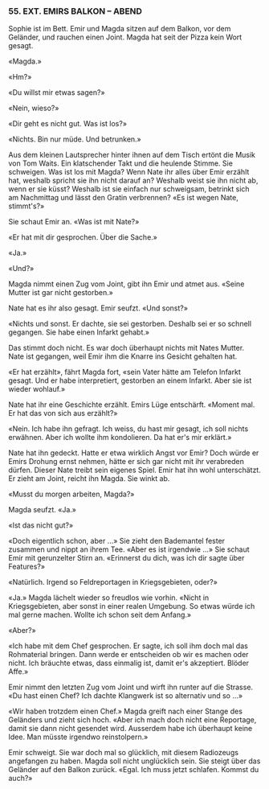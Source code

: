 ### 55. EXT. EMIRS BALKON – ABEND

Sophie ist im Bett. Emir und Magda sitzen auf dem Balkon, vor dem Geländer, und rauchen einen Joint. Magda hat seit der Pizza kein Wort gesagt.

«Magda.»

«Hm?»

«Du willst mir etwas sagen?»

«Nein, wieso?»

«Dir geht es nicht gut. Was ist los?»

«Nichts. Bin nur müde. Und betrunken.»

Aus dem kleinen Lautsprecher hinter ihnen auf dem Tisch ertönt die Musik von Tom Waits. Ein klatschender Takt und die heulende Stimme. Sie schweigen. Was ist los mit Magda? Wenn Nate ihr alles über Emir erzählt hat, weshalb spricht sie ihn nicht darauf an? Weshalb weist sie ihn nicht ab, wenn er sie küsst? Weshalb ist sie einfach nur schweigsam, betrinkt sich am Nachmittag und lässt den Gratin verbrennen? «Es ist wegen Nate, stimmt's?»

Sie schaut Emir an. «Was ist mit Nate?»

«Er hat mit dir gesprochen. Über die Sache.»

«Ja.»

«Und?»

Magda nimmt einen Zug vom Joint, gibt ihn Emir und atmet aus. «Seine Mutter ist gar nicht gestorben.» 

Nate hat es ihr also gesagt. Emir seufzt. «Und sonst?»

«Nichts und sonst. Er dachte, sie sei gestorben. Deshalb sei er so schnell gegangen. Sie habe einen Infarkt gehabt.»

Das stimmt doch nicht. Es war doch überhaupt nichts mit Nates Mutter. Nate ist gegangen, weil Emir ihm die Knarre ins Gesicht gehalten hat.

«Er hat erzählt», fährt Magda fort, «sein Vater hätte am Telefon Infarkt gesagt. Und er habe interpretiert, gestorben an einem Infarkt. Aber sie ist wieder wohlauf.»

Nate hat ihr eine Geschichte erzählt. Emirs Lüge entschärft. «Moment mal. Er hat das von sich aus erzählt?»

«Nein. Ich habe ihn gefragt. Ich weiss, du hast mir gesagt, ich soll nichts erwähnen. Aber ich wollte ihm kondolieren. Da hat er's mir erklärt.»

Nate hat ihn gedeckt. Hatte er etwa wirklich Angst vor Emir? Doch würde er Emirs Drohung ernst nehmen, hätte er sich gar nicht mit ihr verabreden dürfen. Dieser Nate treibt sein eigenes Spiel. Emir hat ihn wohl unterschätzt. Er zieht am Joint, reicht ihn Magda. Sie winkt ab.

«Musst du morgen arbeiten, Magda?» 

Magda seufzt. «Ja.»

«Ist das nicht gut?»

«Doch eigentlich schon, aber ...» Sie zieht den Bademantel fester zusammen und nippt an ihrem Tee. «Aber es ist irgendwie ...» Sie schaut Emir mit gerunzelter Stirn an. «Erinnerst du dich, was ich dir sagte über Features?»

«Natürlich. Irgend so Feldreportagen in Kriegsgebieten, oder?»

«Ja.» Magda lächelt wieder so freudlos wie vorhin. «Nicht in Kriegsgebieten, aber sonst in einer realen Umgebung. So etwas würde ich mal gerne machen. Wollte ich schon seit dem Anfang.»

«Aber?»

«Ich habe mit dem Chef gesprochen. Er sagte, ich soll ihm doch mal das Rohmaterial bringen. Dann werde er entscheiden ob wir es machen oder nicht. Ich bräuchte etwas, dass einmalig ist, damit er's akzeptiert. Blöder Affe.»

Emir nimmt den letzten Zug vom Joint und wirft ihn runter auf die Strasse. «Du hast einen Chef? Ich dachte Klangwerk ist so alternativ und so ...»

«Wir haben trotzdem einen Chef.» Magda greift nach einer Stange des Geländers und zieht sich hoch. «Aber ich mach doch nicht eine Reportage, damit sie dann nicht gesendet wird. Ausserdem habe ich überhaupt keine Idee. Man müsste irgendwo reinstolpern.»

Emir schweigt. Sie war doch mal so glücklich, mit diesem Radiozeugs angefangen zu haben. Magda soll nicht unglücklich sein. Sie steigt über das Geländer auf den Balkon zurück. «Egal. Ich muss jetzt schlafen. Kommst du auch?»
